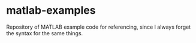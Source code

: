 # matlab-examples
Repository of MATLAB example code for referencing, since I always forget the syntax for the same things.
